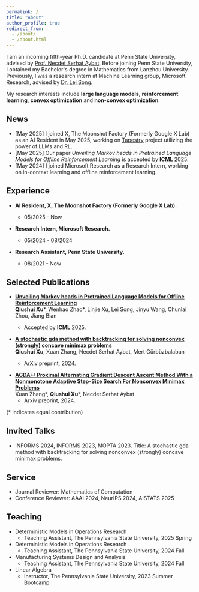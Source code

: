 ```yaml
---
permalink: /
title: "About"
author_profile: true
redirect_from: 
  - /about/
  - /about.html
---
```


I am an incoming fifth-year Ph.D. candidate at Penn State University, advised by [Prof. Necdet Serhat Aybat](https://nsaybat.org/). Before joining Penn State University, I obtained my Bachelor's degree in Mathematics from Lanzhou University. Previously, I was a research intern at Machine Learning group, Microsoft Research, advised by [Dr. Lei Song](https://www.microsoft.com/en-us/research/people/lesong/).

My research interests include **large language models**, **reinforcement learning**, **convex optimization** and **non-convex optimization**.

## News
- [May 2025] I joined X, The Moonshot Factory (Formerly Google X Lab) as an AI Resident in May 2025, working on [Tapestry](https://x.company/projects/tapestry/) project utilizing the power of LLMs and RL.
- [May 2025] Our paper *Unveiling Markov heads in Pretrained Language Models for Offline Reinforcement Learning* is accepted by **ICML** 2025.
- [May 2024] I joined Microsoft Research as a Research Intern, working on in-context learning and offline reinforcement learning.

## Experience
- **AI Resident, X, The Moonshot Factory (Formerly Google X Lab).** 
  - 05/2025 - Now
  
- **Research Intern, Microsoft Research.** 
  - 05/2024 - 08/2024

- **Research Assistant, Penn State University.**
  - 08/2021 - Now

## Selected Publications 

- [**Unveiling Markov heads in Pretrained Language Models for Offline Reinforcement Learning**](https://arxiv.org/pdf/2409.06985)  
**Qiushui Xu**\*, Wenhao Zhao\*, Linjie Xu, Lei Song, Jinyu Wang, Chunlai Zhou, Jiang Bian
  - Accepted by **ICML** 2025.

- [**A stochastic gda method with backtracking for solving nonconvex (strongly) concave minimax problems**](https://arxiv.org/pdf/2403.07806)  
**Qiushui Xu**, Xuan Zhang, Necdet Serhat Aybat, Mert Gürbüzbalaban
  - ArXiv preprint, 2024.

<!-- - [**Enhancing Cross-domain Pre-Trained Decision Transformers with Adaptive Attention**](https://arxiv.org/pdf/2409.06985)  
Wenhao Zhao, **Qiushui Xu**, Linjie Xu, Lei Song, Jinyu Wang, Chunlai Zhou, Jiang Bian
  - ArXiv preprint. -->

- [**AGDA+: Proximal Alternating Gradient Descent Ascent Method With a Nonmonotone Adaptive Step-Size Search For Nonconvex Minimax Problems**](https://arxiv.org/pdf/2406.14371)  
Xuan Zhang\*, **Qiushui Xu**\*, Necdet Serhat Aybat
  - Arxiv preprint, 2024.
  
(\* indicates equal contribution)

## Invited Talks<a id="talks"></a>

- INFORMS 2024, INFORMS 2023, MOPTA 2023. Title: A stochastic gda method with backtracking for solving nonconvex (strongly) concave minimax problems.

## Service

- Journal Reviewer: Mathematics of Computation
- Conference Reviewer: AAAI 2024, NeurIPS 2024, AISTATS 2025


## Teaching

- Deterministic Models in Operations Research
  - Teaching Assistant, The Pennsylvania State University, 2025 Spring
- Deterministic Models in Operations Research
  - Teaching Assistant, The Pennsylvania State University, 2024 Fall
- Manufacturing Systems Design and Analysis
  - Teaching Assistant, The Pennsylvania State University, 2024 Fall
- Linear Algebra
  - Instructor, The Pennsylvania State University, 2023 Summer Bootcamp
